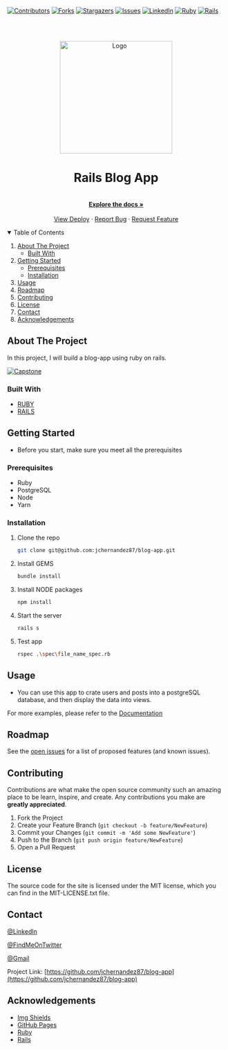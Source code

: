 [![Contributors][contributors-shield]][contributors-url]
[![Forks][forks-shield]][forks-url]
[![Stargazers][stars-shield]][stars-url]
[![Issues][issues-shield]][issues-url]
[![LinkedIn][linkedin-shield]][linkedin-url]
[![Ruby][language-shield]][language-url]
[![Rails][rails-shield]][rails-url]



<!-- PROJECT LOGO -->
<br />
<br />
<p align="center">
  <a href="https://github.com/jchernandez87/blog-app">
    <img src="https://user-images.githubusercontent.com/44485810/154323064-beb20964-ab8b-475f-81d6-7d832edf54c5.png" alt="Logo" width="260" height="auto">
  </a>

  <h1 align="center">Rails Blog App</h3>

  <p align="center">
    <br />
    <a href="https://github.com/jchernandez87/blog-app"><strong>Explore the docs »</strong></a>
    <br />
    <br />
    <a href="https://jchernandez87.github.io/blog-app/">View Deploy</a>
    ·
    <a href="https://github.com/jchernandez87/blog-app/issues">Report Bug</a>
    ·
    <a href="https://github.com/jchernandez87/blog-app/issues">Request Feature</a>
  </p>
</p>


<!-- TABLE OF CONTENTS -->
<details open="open">
  <summary>Table of Contents</summary>
  <ol>
    <li>
      <a href="#about-the-project">About The Project</a>
      <ul>
        <li><a href="#built-with">Built With</a></li>
      </ul>
    </li>
    <li>
      <a href="#getting-started">Getting Started</a>
      <ul>
        <li><a href="#prerequisites">Prerequisites</a></li>
        <li><a href="#installation">Installation</a></li>
      </ul>
    </li>
    <li><a href="#usage">Usage</a></li>
    <li><a href="#roadmap">Roadmap</a></li>
    <li><a href="#contributing">Contributing</a></li>
    <li><a href="#license">License</a></li>
    <li><a href="#contact">Contact</a></li>
    <li><a href="#acknowledgements">Acknowledgements</a></li>
  </ol>
</details>



<!-- ABOUT THE PROJECT -->
## About The Project
In this project, I will build a blog-app using ruby on rails.

[![Capstone][product-screenshot]](https://example.com)

### Built With

* [RUBY](https://www.ruby-lang.org/en/)
* [RAILS](https://rubyonrails.org/)


<!-- GETTING STARTED -->
## Getting Started

* Before you start, make sure you meet all the prerequisites 

### Prerequisites

* Ruby
* PostgreSQL
* Node
* Yarn

### Installation
<!-- 1. Get a free API Key at [https://example.com](https://example.com) -->
1. Clone the repo
   ```sh
   git clone git@github.com:jchernandez87/blog-app.git
   ```
2. Install GEMS
   ```sh
   bundle install
   ```
3. Install NODE packages
   ```sh
   npm install
   ```
4. Start the server
   ```sh
   rails s
   ```
4. Test app
   ```sh
   rspec .\spec\file_name_spec.rb   
   ```


<!-- USAGE EXAMPLES -->
## Usage

* You can use this app to crate users and posts into a postgreSQL database, and then display the data into views.

For more examples, please refer to the [Documentation](https://deallen7.medium.com/ruby-on-rails-app-build-blog-3d9975a999ae)


<!-- ROADMAP -->
## Roadmap

See the [open issues](https://github.com/jchernandez87/blog-app/issues) for a list of proposed features (and known issues).



<!-- CONTRIBUTING -->
## Contributing

Contributions are what make the open source community such an amazing place to be learn, inspire, and create. Any contributions you make are **greatly appreciated**.

1. Fork the Project
2. Create your Feature Branch (`git checkout -b feature/NewFeature`)
3. Commit your Changes (`git commit -m 'Add some NewFeature'`)
4. Push to the Branch (`git push origin feature/NewFeature`)
5. Open a Pull Request


<!-- LICENSE -->
## License

The source code for the site is licensed under the MIT license, which you can find in the MIT-LICENSE.txt file.


<!-- CONTACT -->
## Contact

[@LinkedIn](https://www.linkedin.com/in/juan-carlos-hernandez-200a05175)

[@FindMeOnTwitter](https://twitter.com/Juancar70771241) 

[@Gmail](mailto:jchernandez827@gmail.com)

Project Link: [https://github.com/jchernandez87/blog-app](https://github.com/jchernandez87/blog-app)



<!-- ACKNOWLEDGEMENTS -->
## Acknowledgements
* [Img Shields](https://shields.io)
* [GitHub Pages](https://pages.github.com)
* [Ruby](https://www.ruby-lang.org/en/)
* [Rails](https://rubyonrails.org/)

<!-- MARKDOWN LINKS & IMAGES -->
<!-- https://www.markdownguide.org/basic-syntax/#reference-style-links -->
[contributors-shield]: https://img.shields.io/github/contributors/jchernandez87/blog-app?style=for-the-badge
[contributors-url]: https://github.com/jchernandez87/blog-app/graphs/contributors
[forks-shield]: https://img.shields.io/github/forks/jchernandez87/blog-app?style=for-the-badge
[forks-url]: https://github.com/jchernandez87/blog-app/network/members
[stars-shield]: https://img.shields.io/github/stars/jchernandez87/blog-app?style=for-the-badge
[stars-url]: https://github.com/jchernandez87/blog-app/stargazers
[issues-shield]: https://img.shields.io/github/issues/jchernandez87/blog-app?style=for-the-badge
[issues-url]: https://github.com/jchernandez87/blog-app/issues
[linkedin-shield]: https://img.shields.io/badge/-LinkedIn-black.svg?style=for-the-badge&logo=linkedin&colorB=555
[linkedin-url]: https://www.linkedin.com/in/juan-carlos-hernandez-200a05175
[language-shield]: https://img.shields.io/badge/-Ruby%20-red?style=for-the-badge&logo=ruby&color=red
[language-url]: https://www.ruby-lang.org/en/
[rails-shield]: https://img.shields.io/badge/rails-%23CC0000.svg?style=for-the-badge&logo=ruby-on-rails&logoColor=whiteolor=red
[rails-url]: https://rubyonrails.org/
[product-screenshot]: https://user-images.githubusercontent.com/44485810/154322334-476f8cb7-0a62-49c8-b868-b6b59f5f5e58.png


